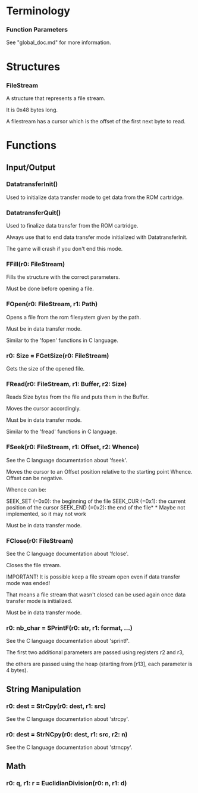# Terminology

### Function Parameters

See "global_doc.md" for more information.

# Structures

### FileStream

A structure that represents a file stream.

It is 0x48 bytes long. 

A filestream has a cursor which is the offset of the first next byte to read. 

# Functions

## Input/Output

### DatatransferInit()

Used to initialize data transfer mode to get data from the ROM cartridge.

### DatatransferQuit()

Used to finalize data transfer from the ROM cartridge.

Always use that to end data transfer mode initialized with DatatransferInit.

The game will crash if you don't end this mode.

### FFill(r0: FileStream)

Fills the structure with the correct parameters.

Must be done before opening a file.

### FOpen(r0: FileStream, r1: Path)

Opens a file from the rom filesystem given by the path.

Must be in data transfer mode.

Similar to the 'fopen' functions in C language.

### r0: Size = FGetSize(r0: FileStream)

Gets the size of the opened file.

### FRead(r0: FileStream, r1: Buffer, r2: Size)

Reads Size bytes from the file and puts them in the Buffer.

Moves the cursor accordingly.

Must be in data transfer mode.

Similar to the 'fread' functions in C language.

### FSeek(r0: FileStream, r1: Offset, r2: Whence)

See the C language documentation about 'fseek'.

Moves the cursor to an Offset position relative to the starting point Whence.
Offset can be negative.

Whence can be: 

SEEK_SET (=0x0): the beginning of the file
SEEK_CUR (=0x1): the current position of the cursor
SEEK_END (=0x2): the end of the file\*
\* Maybe not implemented, so it may not work

Must be in data transfer mode.

### FClose(r0: FileStream)

See the C language documentation about 'fclose'.

Closes the file stream.

IMPORTANT! It is possible keep a file stream open even if data transfer mode was ended! 

That means a file stream that wasn't closed can be used again once data transfer mode is initialized.

Must be in data transfer mode.

### r0: nb_char = SPrintF(r0: str, r1: format, ...)

See the C language documentation about 'sprintf'.

The first two additional parameters are passed using registers r2 and r3, 

the others are passed using the heap (starting from \[r13\], each parameter is 4 bytes).

## String Manipulation

### r0: dest = StrCpy(r0: dest, r1: src)

See the C language documentation about 'strcpy'.

### r0: dest = StrNCpy(r0: dest, r1: src, r2: n)

See the C language documentation about 'strncpy'.

## Math

### r0: q, r1: r = EuclidianDivision(r0: n, r1: d)

